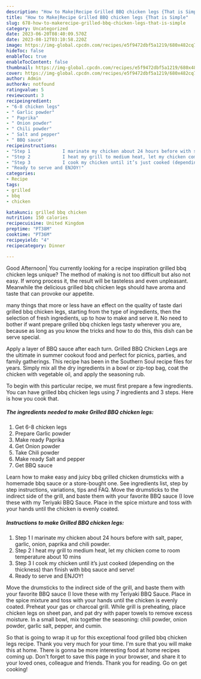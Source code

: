 ```yaml
---
description: "How to Make|Recipe Grilled BBQ chicken legs {That is Simple"
title: "How to Make|Recipe Grilled BBQ chicken legs {That is Simple"
slug: 678-how-to-makerecipe-grilled-bbq-chicken-legs-that-is-simple
category: Uncategorized
date: 2023-06-20T08:40:09.570Z
date: 2023-08-12T03:10:58.220Z
image: https://img-global.cpcdn.com/recipes/e5f9472dbf5a1219/680x482cq70/grilled-bbq-chicken-legs-recipe-main-photo.jpg
hideToc: false
enableToc: true
enableTocContent: false
thumbnail: https://img-global.cpcdn.com/recipes/e5f9472dbf5a1219/680x482cq70/grilled-bbq-chicken-legs-recipe-main-photo.jpg
cover: https://img-global.cpcdn.com/recipes/e5f9472dbf5a1219/680x482cq70/grilled-bbq-chicken-legs-recipe-main-photo.jpg
author: Admin
authorAv: notfound
ratingvalue: 5
reviewcount: 3
recipeingredient:
- "6-8 chicken legs"
- " Garlic powder"
- " Paprika"
- " Onion powder"
- " Chili powder"
- " Salt and pepper"
- " BBQ sauce"
recipeinstructions:
- "Step 1            I marinate my chicken about 24 hours before with salt, paper, garlic, onion, paprika and chili powder."
- "Step 2            I heat my grill to medium heat, let my chicken come to room temperature about 10 mins"
- "Step 3            I cook my chicken until it’s just cooked (depending on the thickness) than finish with bbq sauce and serve!"
- "Ready to serve and ENJOY!"
categories:
- Recipe
tags:
- grilled
- bbq
- chicken

katakunci: grilled bbq chicken 
nutrition: 150 calories
recipecuisine: United Kingdom
preptime: "PT38M"
cooktime: "PT36M"
recipeyield: "4"
recipecategory: Dinner

---
```



Good Afternoon| You currently looking for a recipe inspiration grilled bbq chicken legs unique? The method of making is not too difficult but also not easy. If wrong process it, the result will be tasteless and even unpleasant. Meanwhile the delicious grilled bbq chicken legs should have aroma and taste that can provoke our appetite.






many things that more or less have an effect on the quality of taste dari grilled bbq chicken legs, starting from the type of ingredients, then the selection of fresh ingredients, up to how to make and serve it. No need to bother if want prepare grilled bbq chicken legs tasty wherever you are, because as long as you know the tricks and how to do this, this dish can be serve  special.


Apply a layer of BBQ sauce after each turn. Grilled BBQ Chicken Legs are the ultimate in summer cookout food and perfect for picnics, parties, and family gatherings. This recipe has been in the Southern Soul recipe files for years. Simply mix all the dry ingredients in a bowl or zip-top bag, coat the chicken with vegetable oil, and apply the seasoning rub.


To begin with this particular recipe, we must first prepare a few ingredients. You can have grilled bbq chicken legs using 7 ingredients and 3 steps. Here is how you cook that.

<!--inarticleads1-->

##### The ingredients needed to make Grilled BBQ chicken legs:

1. Get 6-8 chicken legs
1. Prepare  Garlic powder
1. Make ready  Paprika
1. Get  Onion powder
1. Take  Chili powder
1. Make ready  Salt and pepper
1. Get  BBQ sauce


Learn how to make easy and juicy bbq grilled chicken drumsticks with a homemade bbq sauce or a store-bought one. See ingredients list, step by step instructions, variations, tips and FAQ. Move the drumsticks to the indirect side of the grill, and baste them with your favorite BBQ sauce (I love these with my Teriyaki BBQ Sauce. Place in the spice mixture and toss with your hands until the chicken is evenly coated. 

<!--inarticleads2-->

##### Instructions to make Grilled BBQ chicken legs:

1. Step 1            I marinate my chicken about 24 hours before with salt, paper, garlic, onion, paprika and chili powder.
1. Step 2            I heat my grill to medium heat, let my chicken come to room temperature about 10 mins
1. Step 3            I cook my chicken until it’s just cooked (depending on the thickness) than finish with bbq sauce and serve!
1. Ready to serve and ENJOY!

Move the drumsticks to the indirect side of the grill, and baste them with your favorite BBQ sauce (I love these with my Teriyaki BBQ Sauce. Place in the spice mixture and toss with your hands until the chicken is evenly coated. Preheat your gas or charcoal grill. While grill is preheating, place chicken legs on sheet pan, and pat dry with paper towels to remove excess moisture. In a small bowl, mix together the seasoning: chili powder, onion powder, garlic salt, pepper, and cumin. 

So that is going to wrap it up for this exceptional food grilled bbq chicken legs recipe. Thank you very much for your time. I'm sure that you will make this at home. There is gonna be more interesting food at home recipes coming up. Don't forget to save this page in your browser, and share it to your loved ones, colleague and friends. Thank you for reading. Go on get cooking!
